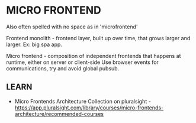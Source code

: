# MICRO FRONTEND

Also often spelled with no space as in 'microfrontend'

Frontend monolith - frontend layer, built up over time, that grows larger and larger.  Ex: big spa app.

Micro frontend - composition of independent frontends that happens at runtime, either on server or client-side
Use browser events for communications, try and avoid global pubsub.

## LEARN

* Micro Frontends Architecture Collection on pluralsight - https://app.pluralsight.com/library/courses/micro-frontends-architecture/recommended-courses